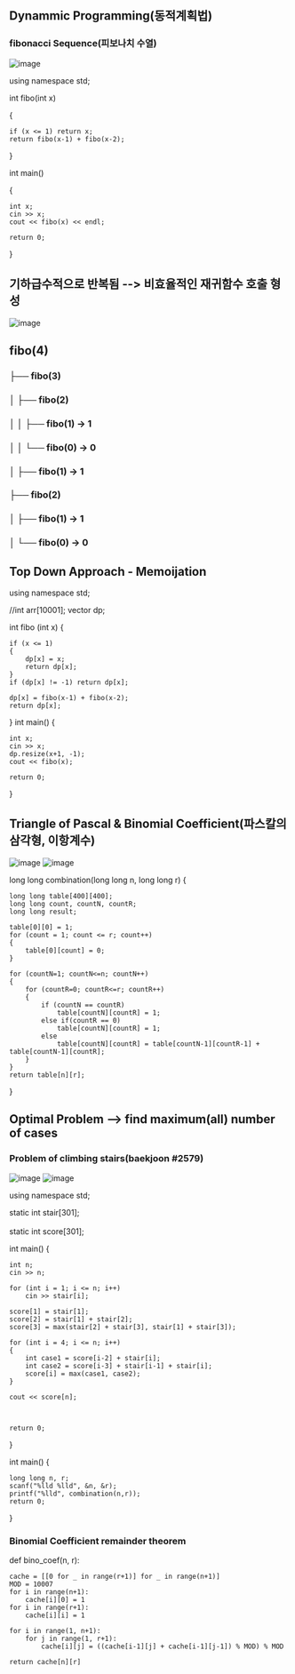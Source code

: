 ## Dynammic Programming(동적계획법)
### fibonacci Sequence(피보나치 수열)
![image](https://github.com/user-attachments/assets/90a77f3f-f322-4c21-94b2-b6a7b4fa6c74)

using namespace std;

int fibo(int x)

{

    if (x <= 1) return x;
    return fibo(x-1) + fibo(x-2);
    
}

int main()

{

    int x;
    cin >> x;
    cout << fibo(x) << endl;

    return 0;
}
## 기하급수적으로 반복됨 --> 비효율적인 재귀함수 호출 형성
![image](https://github.com/user-attachments/assets/bf827920-d348-4cb6-8ca9-206e51a745ff)
## fibo(4)
 ### ├── fibo(3)
 ### │    ├── fibo(2)
 ### │    │    ├── fibo(1) -> 1
 ### │    │    └── fibo(0) -> 0
 ### │    ├── fibo(1) -> 1
 ### ├── fibo(2)
 ### │    ├── fibo(1) -> 1
 ### │    └── fibo(0) -> 0

## Top Down Approach - Memoijation
using namespace std;

//int arr[10001];
vector<int> dp;

int fibo (int x)
{

    if (x <= 1)
    {
        dp[x] = x;
        return dp[x];
    }
    if (dp[x] != -1) return dp[x];
    
    dp[x] = fibo(x-1) + fibo(x-2);
    return dp[x];
}
int main()
{

    int x;
    cin >> x;
    dp.resize(x+1, -1);
    cout << fibo(x);

    return 0;
}

## Triangle of Pascal & Binomial Coefficient(파스칼의 삼각형, 이항계수)

![image](https://github.com/user-attachments/assets/97a34251-1c22-44b8-8cec-6ee0eaa2d28c)
![image](https://github.com/user-attachments/assets/bcf295ce-2321-4010-8053-e3b6bc9563c3)

long long combination(long long n, long long r)
{

    long long table[400][400];
    long long count, countN, countR;
    long long result;
    
    table[0][0] = 1;
    for (count = 1; count <= r; count++)
    {
        table[0][count] = 0;
    }
    
    for (countN=1; countN<=n; countN++)
    {
        for (countR=0; countR<=r; countR++)
        {
            if (countN == countR)
                table[countN][countR] = 1;
            else if(countR == 0)
                table[countN][countR] = 1;
            else
                table[countN][countR] = table[countN-1][countR-1] + table[countN-1][countR];
        }
    }
    return table[n][r];
}

## Optimal Problem --> find maximum(all) number of cases
### Problem of climbing stairs(baekjoon #2579)
![image](https://github.com/user-attachments/assets/d5924b2d-f5da-476f-86aa-66fda13cb541)
![image](https://github.com/user-attachments/assets/7a1ca184-23bc-42c4-937c-56ade464f36a)

using namespace std;

static int stair[301]; </br> 
<br/> static int score[301];

int main()
{

    int n;
    cin >> n;
    
    for (int i = 1; i <= n; i++)
        cin >> stair[i];
        
    score[1] = stair[1];
    score[2] = stair[1] + stair[2];
    score[3] = max(stair[2] + stair[3], stair[1] + stair[3]);
    
    for (int i = 4; i <= n; i++)
    {
        int case1 = score[i-2] + stair[i];
        int case2 = score[i-3] + stair[i-1] + stair[i];
        score[i] = max(case1, case2);
    }
    
    cout << score[n];
    
    

    return 0;
}

int main()
{

    long long n, r;
    scanf("%lld %lld", &n, &r);
    printf("%lld", combination(n,r));
    return 0;
    
}

### Binomial Coefficient remainder theorem 
def bino_coef(n, r):

    cache = [[0 for _ in range(r+1)] for _ in range(n+1)]
    MOD = 10007
    for i in range(n+1):
        cache[i][0] = 1 
    for i in range(r+1):
        cache[i][i] = 1 
        
    for i in range(1, n+1):
        for j in range(1, r+1):
            cache[i][j] = ((cache[i-1][j] + cache[i-1][j-1]) % MOD) % MOD
    
    return cache[n][r]
